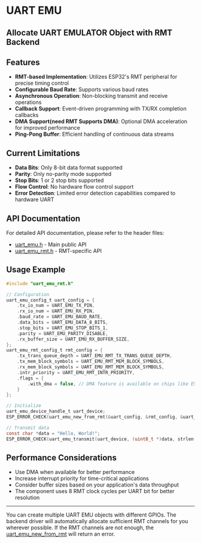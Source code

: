 # UART EMU

## Allocate UART EMULATOR Object with RMT Backend

## Features

- **RMT-based Implementation**: Utilizes ESP32's RMT peripheral for precise timing control
- **Configurable Baud Rate**: Supports various baud rates
- **Asynchronous Operation**: Non-blocking transmit and receive operations
- **Callback Support**: Event-driven programming with TX/RX completion callbacks
- **DMA Support(need RMT Supports DMA)**: Optional DMA acceleration for improved performance
- **Ping-Pong Buffer**: Efficient handling of continuous data streams

## Current Limitations

- **Data Bits**: Only 8-bit data format supported
- **Parity**: Only no-parity mode supported
- **Stop Bits**: 1 or 2 stop bits supported
- **Flow Control**: No hardware flow control support
- **Error Detection**: Limited error detection capabilities compared to hardware UART

## API Documentation

For detailed API documentation, please refer to the header files:
- [uart_emu.h](./include/uart_emu.h) - Main public API
- [uart_emu_rmt.h](./include/uart_emu_rmt.h) - RMT-specific API

## Usage Example

```c
#include "uart_emu_rmt.h"

// Configuration
uart_emu_config_t uart_config = {
    .tx_io_num = UART_EMU_TX_PIN,
    .rx_io_num = UART_EMU_RX_PIN,
    .baud_rate = UART_EMU_BAUD_RATE,
    .data_bits = UART_EMU_DATA_8_BITS,
    .stop_bits = UART_EMU_STOP_BITS_1,
    .parity = UART_EMU_PARITY_DISABLE,
    .rx_buffer_size = UART_EMU_RX_BUFFER_SIZE,
};
uart_emu_rmt_config_t rmt_config = {
    .tx_trans_queue_depth = UART_EMU_RMT_TX_TRANS_QUEUE_DEPTH,
    .tx_mem_block_symbols = UART_EMU_RMT_MEM_BLOCK_SYMBOLS,
    .rx_mem_block_symbols = UART_EMU_RMT_MEM_BLOCK_SYMBOLS,
    .intr_priority = UART_EMU_RMT_INTR_PRIORITY,
    .flags = {
        .with_dma = false, // DMA feature is available on chips like ESP32-S3/P4
    }
};

// Initialize
uart_emu_device_handle_t uart_device;
ESP_ERROR_CHECK(uart_emu_new_from_rmt(&uart_config, &rmt_config, &uart_device));

// Transmit data
const char *data = "Hello, World!";
ESP_ERROR_CHECK(uart_emu_transmit(uart_device, (uint8_t *)data, strlen(data)));
```

## Performance Considerations

- Use DMA when available for better performance
- Increase interrupt priority for time-critical applications
- Consider buffer sizes based on your application's data throughput
- The component uses 8 RMT clock cycles per UART bit for better resolution

---

You can create multiple UART EMU objects with different GPIOs. The backend driver will automatically allocate sufficient RMT channels for you wherever possible. If the RMT channels are not enough, the [uart_emu_new_from_rmt](api.md#function-uart_emu_new_from_rmt) will return an error.
